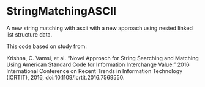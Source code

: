 # StringMatchingASCII
A new string matching with ascii with a new approach using nested linked list structure data.

This code based on study from:

Krishna, C. Vamsi, et al. “Novel Approach for String Searching and Matching Using American Standard Code for Information Interchange Value.” 2016 International Conference on Recent Trends in Information Technology (ICRTIT), 2016, doi:10.1109/icrtit.2016.7569550.
